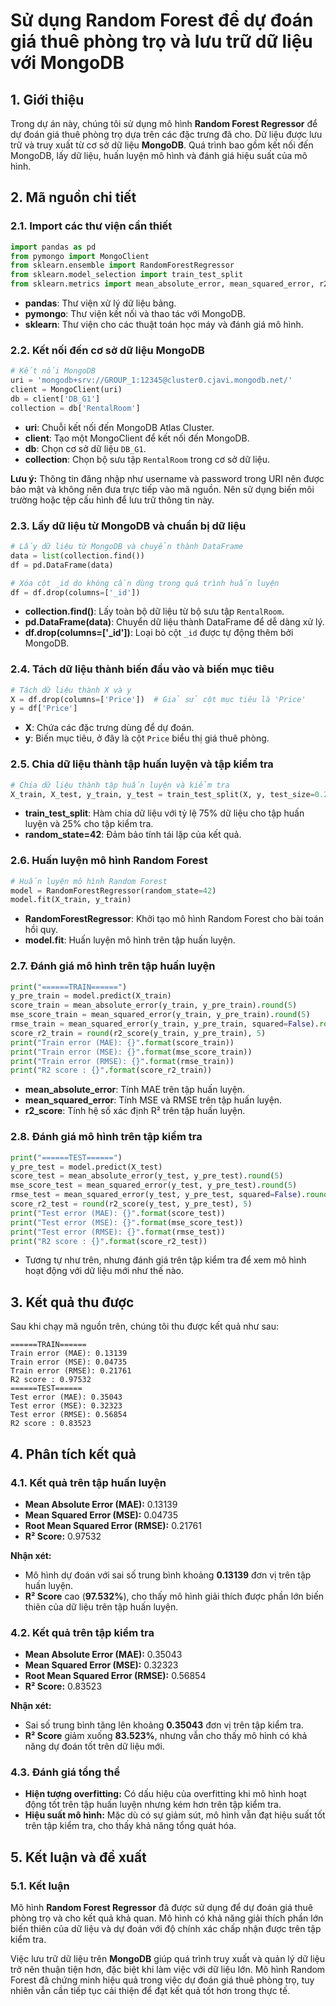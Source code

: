 # Sử dụng Random Forest để dự đoán giá thuê phòng trọ và lưu trữ dữ liệu với MongoDB

## 1. Giới thiệu

Trong dự án này, chúng tôi sử dụng mô hình **Random Forest Regressor** để dự đoán giá thuê phòng trọ dựa trên các đặc trưng đã cho. Dữ liệu được lưu trữ và truy xuất từ cơ sở dữ liệu **MongoDB**. Quá trình bao gồm kết nối đến MongoDB, lấy dữ liệu, huấn luyện mô hình và đánh giá hiệu suất của mô hình.

## 2. Mã nguồn chi tiết

### 2.1. Import các thư viện cần thiết

```python
import pandas as pd
from pymongo import MongoClient
from sklearn.ensemble import RandomForestRegressor
from sklearn.model_selection import train_test_split
from sklearn.metrics import mean_absolute_error, mean_squared_error, r2_score
```

-   **pandas**: Thư viện xử lý dữ liệu bảng.
-   **pymongo**: Thư viện kết nối và thao tác với MongoDB.
-   **sklearn**: Thư viện cho các thuật toán học máy và đánh giá mô hình.

### 2.2. Kết nối đến cơ sở dữ liệu MongoDB

```python
# Kết nối MongoDB
uri = 'mongodb+srv://GROUP_1:12345@cluster0.cjavi.mongodb.net/'
client = MongoClient(uri)
db = client['DB_G1']
collection = db['RentalRoom']
```

-   **uri**: Chuỗi kết nối đến MongoDB Atlas Cluster.
-   **client**: Tạo một MongoClient để kết nối đến MongoDB.
-   **db**: Chọn cơ sở dữ liệu `DB_G1`.
-   **collection**: Chọn bộ sưu tập `RentalRoom` trong cơ sở dữ liệu.

**Lưu ý:** Thông tin đăng nhập như username và password trong URI nên được bảo mật và không nên đưa trực tiếp vào mã nguồn. Nên sử dụng biến môi trường hoặc tệp cấu hình để lưu trữ thông tin này.

### 2.3. Lấy dữ liệu từ MongoDB và chuẩn bị dữ liệu

```python
# Lấy dữ liệu từ MongoDB và chuyển thành DataFrame
data = list(collection.find())
df = pd.DataFrame(data)

# Xóa cột _id do không cần dùng trong quá trình huấn luyện
df = df.drop(columns=['_id'])
```

-   **collection.find()**: Lấy toàn bộ dữ liệu từ bộ sưu tập `RentalRoom`.
-   **pd.DataFrame(data)**: Chuyển dữ liệu thành DataFrame để dễ dàng xử lý.
-   **df.drop(columns=['_id'])**: Loại bỏ cột `_id` được tự động thêm bởi MongoDB.

### 2.4. Tách dữ liệu thành biến đầu vào và biến mục tiêu

```python
# Tách dữ liệu thành X và y
X = df.drop(columns=['Price'])  # Giả sử cột mục tiêu là 'Price'
y = df['Price']
```

-   **X**: Chứa các đặc trưng dùng để dự đoán.
-   **y**: Biến mục tiêu, ở đây là cột `Price` biểu thị giá thuê phòng.

### 2.5. Chia dữ liệu thành tập huấn luyện và tập kiểm tra

```python
# Chia dữ liệu thành tập huấn luyện và kiểm tra
X_train, X_test, y_train, y_test = train_test_split(X, y, test_size=0.25, random_state=42)
```

-   **train_test_split**: Hàm chia dữ liệu với tỷ lệ 75% dữ liệu cho tập huấn luyện và 25% cho tập kiểm tra.
-   **random_state=42**: Đảm bảo tính tái lặp của kết quả.

### 2.6. Huấn luyện mô hình Random Forest

```python
# Huấn luyện mô hình Random Forest
model = RandomForestRegressor(random_state=42)
model.fit(X_train, y_train)
```

-   **RandomForestRegressor**: Khởi tạo mô hình Random Forest cho bài toán hồi quy.
-   **model.fit**: Huấn luyện mô hình trên tập huấn luyện.

### 2.7. Đánh giá mô hình trên tập huấn luyện

```python
print("======TRAIN======")
y_pre_train = model.predict(X_train)
score_train = mean_absolute_error(y_train, y_pre_train).round(5)
mse_score_train = mean_squared_error(y_train, y_pre_train).round(5)
rmse_train = mean_squared_error(y_train, y_pre_train, squared=False).round(5)
score_r2_train = round(r2_score(y_train, y_pre_train), 5)
print("Train error (MAE): {}".format(score_train))
print("Train error (MSE): {}".format(mse_score_train))
print("Train error (RMSE): {}".format(rmse_train))
print("R2 score : {}".format(score_r2_train))
```

-   **mean_absolute_error**: Tính MAE trên tập huấn luyện.
-   **mean_squared_error**: Tính MSE và RMSE trên tập huấn luyện.
-   **r2_score**: Tính hệ số xác định R² trên tập huấn luyện.

### 2.8. Đánh giá mô hình trên tập kiểm tra

```python
print("======TEST======")
y_pre_test = model.predict(X_test)
score_test = mean_absolute_error(y_test, y_pre_test).round(5)
mse_score_test = mean_squared_error(y_test, y_pre_test).round(5)
rmse_test = mean_squared_error(y_test, y_pre_test, squared=False).round(5)
score_r2_test = round(r2_score(y_test, y_pre_test), 5)
print("Test error (MAE): {}".format(score_test))
print("Test error (MSE): {}".format(mse_score_test))
print("Test error (RMSE): {}".format(rmse_test))
print("R2 score : {}".format(score_r2_test))
```

-   Tương tự như trên, nhưng đánh giá trên tập kiểm tra để xem mô hình hoạt động với dữ liệu mới như thế nào.

## 3. Kết quả thu được

Sau khi chạy mã nguồn trên, chúng tôi thu được kết quả như sau:

```
======TRAIN======
Train error (MAE): 0.13139
Train error (MSE): 0.04735
Train error (RMSE): 0.21761
R2 score : 0.97532
======TEST======
Test error (MAE): 0.35043
Test error (MSE): 0.32323
Test error (RMSE): 0.56854
R2 score : 0.83523
```

## 4. Phân tích kết quả

### 4.1. Kết quả trên tập huấn luyện

-   **Mean Absolute Error (MAE):** 0.13139
-   **Mean Squared Error (MSE):** 0.04735
-   **Root Mean Squared Error (RMSE):** 0.21761
-   **R² Score:** 0.97532

**Nhận xét:**

-   Mô hình dự đoán với sai số trung bình khoảng **0.13139** đơn vị trên tập huấn luyện.
-   **R² Score** cao (**97.532%**), cho thấy mô hình giải thích được phần lớn biến thiên của dữ liệu trên tập huấn luyện.

### 4.2. Kết quả trên tập kiểm tra

-   **Mean Absolute Error (MAE):** 0.35043
-   **Mean Squared Error (MSE):** 0.32323
-   **Root Mean Squared Error (RMSE):** 0.56854
-   **R² Score:** 0.83523

**Nhận xét:**

-   Sai số trung bình tăng lên khoảng **0.35043** đơn vị trên tập kiểm tra.
-   **R² Score** giảm xuống **83.523%**, nhưng vẫn cho thấy mô hình có khả năng dự đoán tốt trên dữ liệu mới.

### 4.3. Đánh giá tổng thể

-   **Hiện tượng overfitting:** Có dấu hiệu của overfitting khi mô hình hoạt động tốt trên tập huấn luyện nhưng kém hơn trên tập kiểm tra.
-   **Hiệu suất mô hình:** Mặc dù có sự giảm sút, mô hình vẫn đạt hiệu suất tốt trên tập kiểm tra, cho thấy khả năng tổng quát hóa.

## 5. Kết luận và đề xuất

### 5.1. Kết luận

Mô hình **Random Forest Regressor** đã được sử dụng để dự đoán giá thuê phòng trọ và cho kết quả khả quan. Mô hình có khả năng giải thích phần lớn biến thiên của dữ liệu và dự đoán với độ chính xác chấp nhận được trên tập kiểm tra.

Việc lưu trữ dữ liệu trên **MongoDB** giúp quá trình truy xuất và quản lý dữ liệu trở nên thuận tiện hơn, đặc biệt khi làm việc với dữ liệu lớn. Mô hình Random Forest đã chứng minh hiệu quả trong việc dự đoán giá thuê phòng trọ, tuy nhiên vẫn cần tiếp tục cải thiện để đạt kết quả tốt hơn trong thực tế.
